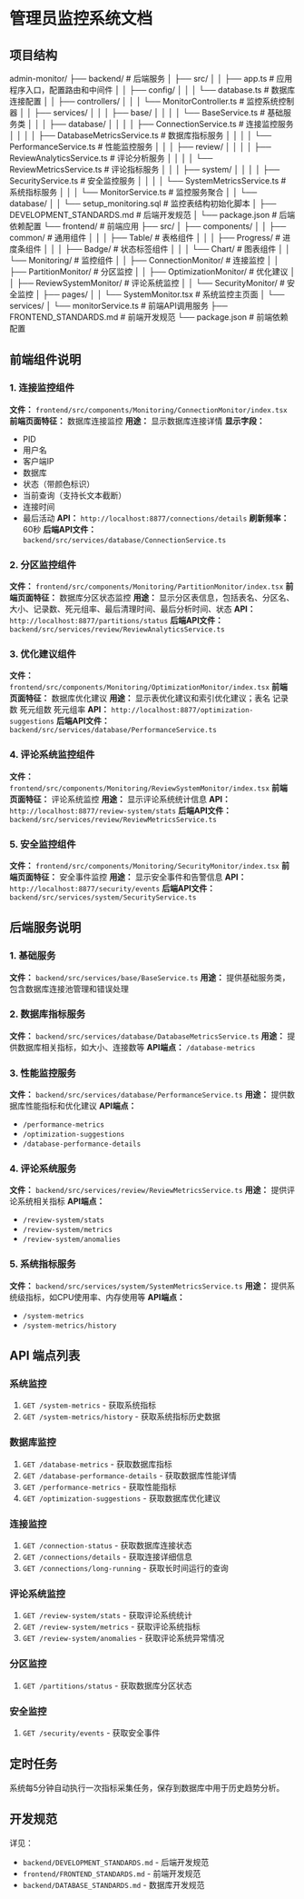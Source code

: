 # 管理员监控系统文档

## 项目结构

admin-monitor/
├── backend/ # 后端服务
│ ├── src/
│ │ ├── app.ts # 应用程序入口，配置路由和中间件
│ │ ├── config/
│ │ │ └── database.ts # 数据库连接配置
│ │ ├── controllers/
│ │ │ └── MonitorController.ts # 监控系统控制器
│ │ ├── services/
│ │ │ ├── base/
│ │ │ │ └── BaseService.ts # 基础服务类
│ │ │ ├── database/
│ │ │ │ ├── ConnectionService.ts # 连接监控服务
│ │ │ │ ├── DatabaseMetricsService.ts # 数据库指标服务
│ │ │ │ └── PerformanceService.ts # 性能监控服务
│ │ │ ├── review/
│ │ │ │ ├── ReviewAnalyticsService.ts # 评论分析服务
│ │ │ │ └── ReviewMetricsService.ts # 评论指标服务
│ │ │ ├── system/
│ │ │ │ ├── SecurityService.ts # 安全监控服务
│ │ │ │ └── SystemMetricsService.ts # 系统指标服务
│ │ │ └── MonitorService.ts # 监控服务聚合
│ │ └── database/
│ │ └── setup_monitoring.sql # 监控表结构初始化脚本
│ ├── DEVELOPMENT_STANDARDS.md # 后端开发规范
│ └── package.json # 后端依赖配置
└── frontend/ # 前端应用
├── src/
│ ├── components/
│ │ ├── common/ # 通用组件
│ │ │ ├── Table/ # 表格组件
│ │ │ ├── Progress/ # 进度条组件
│ │ │ ├── Badge/ # 状态标签组件
│ │ │ └── Chart/ # 图表组件
│ │ └── Monitoring/ # 监控组件
│ │ ├── ConnectionMonitor/ # 连接监控
│ │ ├── PartitionMonitor/ # 分区监控
│ │ ├── OptimizationMonitor/ # 优化建议
│ │ ├── ReviewSystemMonitor/ # 评论系统监控
│ │ └── SecurityMonitor/ # 安全监控
│ ├── pages/
│ │ └── SystemMonitor.tsx # 系统监控主页面
│ └── services/
│ └── monitorService.ts # 前端API调用服务
├── FRONTEND_STANDARDS.md # 前端开发规范
└── package.json # 前端依赖配置


## 前端组件说明

### 1. 连接监控组件
**文件：** `frontend/src/components/Monitoring/ConnectionMonitor/index.tsx`
**前端页面特征：** 数据库连接监控
**用途：** 显示数据库连接详情
**显示字段：**
- PID
- 用户名
- 客户端IP
- 数据库
- 状态（带颜色标识）
- 当前查询（支持长文本截断）
- 连接时间
- 最后活动
**API：** `http://localhost:8877/connections/details`
**刷新频率：** 60秒
**后端API文件：** `backend/src/services/database/ConnectionService.ts`

### 2. 分区监控组件
**文件：** `frontend/src/components/Monitoring/PartitionMonitor/index.tsx`
**前端页面特征：** 数据库分区状态监控
**用途：** 显示分区表信息，包括表名、分区名、大小、记录数、死元组率、最后清理时间、最后分析时间、状态
**API：** `http://localhost:8877/partitions/status`
**后端API文件：** `backend/src/services/review/ReviewAnalyticsService.ts`

### 3. 优化建议组件
**文件：** `frontend/src/components/Monitoring/OptimizationMonitor/index.tsx`
**前端页面特征：** 数据库优化建议
**用途：** 显示表优化建议和索引优化建议；表名	记录数	死元组数	死元组率
**API：** `http://localhost:8877/optimization-suggestions`
**后端API文件：** `backend/src/services/database/PerformanceService.ts`

### 4. 评论系统监控组件
**文件：** `frontend/src/components/Monitoring/ReviewSystemMonitor/index.tsx`
**前端页面特征：** 评论系统监控
**用途：** 显示评论系统统计信息
**API：** `http://localhost:8877/review-system/stats`
**后端API文件：** `backend/src/services/review/ReviewMetricsService.ts`

### 5. 安全监控组件
**文件：** `frontend/src/components/Monitoring/SecurityMonitor/index.tsx`
**前端页面特征：** 安全事件监控
**用途：** 显示安全事件和告警信息
**API：** `http://localhost:8877/security/events`
**后端API文件：** `backend/src/services/system/SecurityService.ts`

## 后端服务说明

### 1. 基础服务
**文件：** `backend/src/services/base/BaseService.ts`
**用途：** 提供基础服务类，包含数据库连接池管理和错误处理

### 2. 数据库指标服务
**文件：** `backend/src/services/database/DatabaseMetricsService.ts`
**用途：** 提供数据库相关指标，如大小、连接数等
**API端点：** `/database-metrics`

### 3. 性能监控服务
**文件：** `backend/src/services/database/PerformanceService.ts`
**用途：** 提供数据库性能指标和优化建议
**API端点：** 
- `/performance-metrics`
- `/optimization-suggestions`
- `/database-performance-details`

### 4. 评论系统服务
**文件：** `backend/src/services/review/ReviewMetricsService.ts`
**用途：** 提供评论系统相关指标
**API端点：**
- `/review-system/stats`
- `/review-system/metrics`
- `/review-system/anomalies`

### 5. 系统指标服务
**文件：** `backend/src/services/system/SystemMetricsService.ts`
**用途：** 提供系统级指标，如CPU使用率、内存使用等
**API端点：**
- `/system-metrics`
- `/system-metrics/history`

## API 端点列表

### 系统监控
1. `GET /system-metrics` - 获取系统指标
2. `GET /system-metrics/history` - 获取系统指标历史数据

### 数据库监控
1. `GET /database-metrics` - 获取数据库指标
2. `GET /database-performance-details` - 获取数据库性能详情
3. `GET /performance-metrics` - 获取性能指标
4. `GET /optimization-suggestions` - 获取数据库优化建议

### 连接监控
1. `GET /connection-status` - 获取数据库连接状态
2. `GET /connections/details` - 获取连接详细信息
3. `GET /connections/long-running` - 获取长时间运行的查询

### 评论系统监控
1. `GET /review-system/stats` - 获取评论系统统计
2. `GET /review-system/metrics` - 获取评论系统指标
3. `GET /review-system/anomalies` - 获取评论系统异常情况

### 分区监控
1. `GET /partitions/status` - 获取数据库分区状态

### 安全监控
1. `GET /security/events` - 获取安全事件

## 定时任务
系统每5分钟自动执行一次指标采集任务，保存到数据库中用于历史趋势分析。

## 开发规范
详见：
- `backend/DEVELOPMENT_STANDARDS.md` - 后端开发规范
- `frontend/FRONTEND_STANDARDS.md` - 前端开发规范
- `backend/DATABASE_STANDARDS.md` - 数据库开发规范
